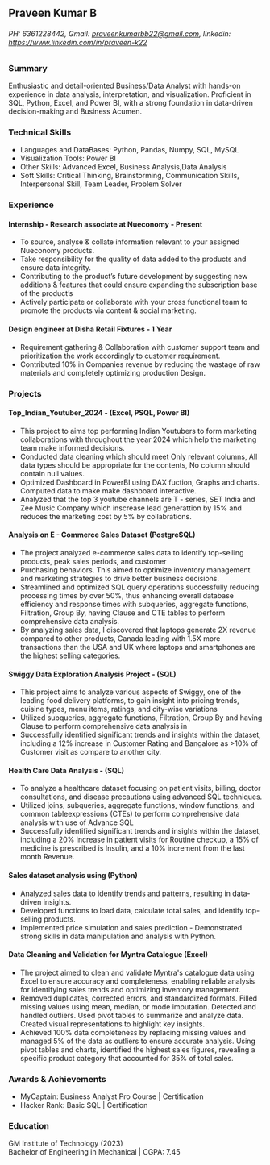 ## Praveen Kumar B 
###### PH: 6361228442, Gmail: praveenkumarbb22@gmail.com, linkedin: https://www.linkedin.com/in/praveen-k22 

### Summary 
Enthusiastic and detail-oriented Business/Data Analyst with hands-on experience in data analysis, interpretation, and visualization. Proficient in SQL, Python, Excel, and Power BI, with a strong foundation in data-driven decision-making and Business Acumen. 

### Technical Skills 
- Languages and DataBases: Python, Pandas, Numpy, SQL, MySQL 
- Visualization Tools: Power BI 
- Other Skills: Advanced Excel, Business Analysis,Data Analysis 
- Soft Skills: Critical Thinking, Brainstorming, Communication Skills, Interpersonal Skill, Team Leader, Problem Solver

### Experience
#### Internship - Research associate at Nueconomy - Present

- To source, analyse & collate information relevant to your assigned Nueconomy products.
- Take responsibility for the quality of data added to the products and ensure data integrity.
- Contributing to the product’s future development by suggesting new additions & features that could ensure expanding the subscription base of the product’s
- Actively participate or collaborate with your cross functional team to promote the products via content & social marketing.

#### Design engineer at Disha Retail Fixtures - 1 Year
- Requirement gathering & Collaboration with customer support team and prioritization the work accordingly to customer requirement.
- Contributed 10% in Companies revenue by reducing the wastage of raw materials and completely optimizing production Design.

### Projects 
#### Top_Indian_Youtuber_2024 - (Excel, PSQL, Power BI)

- This  project to aims top performing Indian Youtubers to form marketing collaborations with throughout the year 2024 which help the marketing team make informed decisions.
- Conducted data cleaning which should meet Only relevant columns, All data types should be appropriate for the contents, No column should contain null values.
- Optimized Dashboard in PowerBI using DAX fuction, Graphs and charts. Computed data to make make dashboard interactive.
- Analyzed that the top 3 youtube channels are T - series, SET India and Zee Music Company which inscrease lead generattion by 15% and reduces the marketing cost by 5% by collabrations.

#### Analysis on E - Commerce Sales Dataset (PostgreSQL) 

- The project analyzed e-commerce sales data to identify top-selling products, peak sales periods, and customer 
- Purchasing behaviors. This aimed to optimize inventory management and marketing strategies to drive better business decisions. 
- Streamlined and optimized SQL query operations successfully reducing processing times by over 50%, thus enhancing overall database efficiency and response times with subqueries, aggregate functions, Filtration, Group By, having Clause and CTE tables to perform comprehensive data analysis. 
- By analyzing sales data, I discovered that laptops generate 2X revenue compared to other products, Canada leading with 1.5X more transactions than the USA and UK where laptops and smartphones are the highest selling categories.

#### Swiggy Data Exploration Analysis Project - (SQL) 

- This project aims to analyze various aspects of Swiggy, one of the leading food delivery platforms, to gain insight into pricing trends, cuisine types, menu items, ratings, and city-wise variations 
- Utilized subqueries, aggregate functions, Filtration, Group By and having Clause to perform comprehensive data analysis in  
- Successfully identified significant trends and insights within the dataset, including a 12% increase in Customer Rating and Bangalore as >10% of Customer visit as compare to another city.  

#### Health Care Data Analysis - (SQL) 

- To analyze a healthcare dataset focusing on patient visits, billing, doctor consultations, and disease precautions using
 advanced SQL techniques.
- Utilized joins, subqueries, aggregate functions, window functions, and common tableexpressions (CTEs) to perform comprehensive data analysis with use of Advance SQL
 - Successfully identified significant trends and insights within the dataset, including a 20% increase in patient visits for Routine checkup, a 15% of medicine is prescribed is Insulin, and a 10% increment from the last month Revenue.


#### Sales dataset analysis using (Python)      
- Analyzed sales data to identify trends and patterns, resulting in data-driven insights.  
- Developed functions to load data, calculate total sales, and identify top-selling products.  
- Implemented price simulation and sales prediction - Demonstrated strong skills in data manipulation and analysis with Python.

#### Data Cleaning and Validation for Myntra Catalogue (Excel)      
- The project aimed to clean and validate Myntra's catalogue data using Excel to ensure accuracy and completeness, enabling reliable analysis 
for identifying sales trends and optimizing inventory management. 
- Removed duplicates, corrected errors, and standardized formats. Filled missing values using mean, median, or mode imputation. Detected 
and handled outliers. Used pivot tables to summarize and analyze data. Created visual representations to highlight key insights. 
- Achieved 100% data completeness by replacing missing values and managed 5% of the data as outliers to ensure accurate analysis. Using pivot 
tables and charts, identified the highest sales figures, revealing a specific product category that accounted for 35% of total sales.

 
### Awards & Achievements 
- MyCaptain: Business Analyst Pro Course | Certification  
- Hacker Rank: Basic SQL | Certification                                                                               
### Education 
GM Institute of Technology (2023)   
Bachelor of Engineering in Mechanical |
CGPA: 7.45
